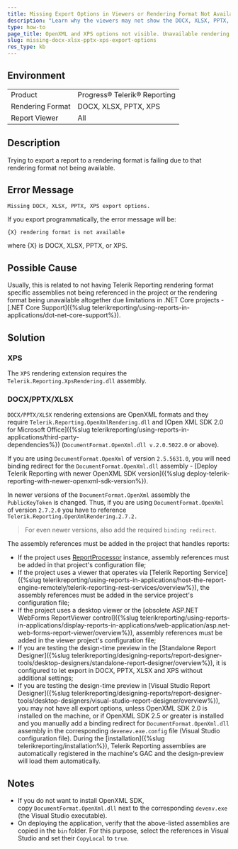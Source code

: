 ```yaml
---
title: Missing Export Options in Viewers or Rendering Format Not Available
description: "Learn why the viewers may not show the DOCX, XLSX, PPTX, and XPS export options or when trying to export a report to a rendering format it is failing due to that rendering format not being available."
type: how-to
page_title: OpenXML and XPS options not visible. Unavailable rendering format
slug: missing-docx-xlsx-pptx-xps-export-options
res_type: kb
---
```


## Environment

<table>
	<tbody>
		<tr>
			<td>Product</td>
			<td>Progress® Telerik® Reporting</td>
		</tr>
	<tr>
			<td>Rendering Format</td>
			<td>DOCX, XLSX, PPTX, XPS</td>
		</tr>
	<tr>
			<td>Report Viewer</td>
			<td>All</td>
		</tr>
	</tbody>
</table>

## Description

Trying to export a report to a rendering format is failing due to that rendering format not being available.

## Error Message

`Missing DOCX, XLSX, PPTX, XPS export options.`

If you export programmatically, the error message will be: 

`{X} rendering format is not available`

where {X} is DOCX, XLSX, PPTX, or XPS.

## Possible Cause

Usually, this is related to not having Telerik Reporting rendering format specific assemblies not being referenced in the project or the rendering format being unavailable altogether due limitations in .NET Core projects - [.NET Core Support]({%slug telerikreporting/using-reports-in-applications/dot-net-core-support%}).

## Solution

### XPS

The `XPS` rendering extension requires the `Telerik.Reporting.XpsRendering.dll` assembly.

### DOCX/PPTX/XLSX

`DOCX/PPTX/XLSX` rendering extensions are OpenXML formats and they require `Telerik.Reporting.OpenXmlRendering.dll` and [Open XML SDK 2.0 for Microsoft Office]({%slug telerikreporting/using-reports-in-applications/third-party-dependencies%}) (`DocumentFormat.OpenXml.dll v.2.0.5022.0` or above).

If you are using `DocumentFormat.OpenXml` of version `2.5.5631.0`, you will need binding redirect for the `DocumentFormat.OpenXml.dll` assembly - [Deploy Telerik Reporting with newer OpenXML SDK version]({%slug deploy-telerik-reporting-with-newer-openxml-sdk-version%}).

In newer versions of the `DocumentFormat.OpenXml` assembly the `PublicKeyToken` is changed. Thus, if you are using `DocumentFormat.OpenXml` of version `2.7.2.0` you have to reference `Telerik.Reporting.OpenXmlRendering.2.7.2.`

> For even newer versions, also add the required `binding redirect`.

The assembly references must be added in the project that handles reports:

* If the project uses [ReportProcessor](/api/telerik.reporting.processing.reportprocessor) instance, assembly references must be added in that project's configuration file;
* If the project uses a viewer that operates via [Telerik Reporting Service]({%slug telerikreporting/using-reports-in-applications/host-the-report-engine-remotely/telerik-reporting-rest-services/overview%}), the assembly references must be added in the service project's configuration file;
* If the project uses a desktop viewer or the [obsolete ASP.NET WebForms ReportViewer control]({%slug telerikreporting/using-reports-in-applications/display-reports-in-applications/web-application/asp.net-web-forms-report-viewer/overview%}), assembly references must be added in the viewer project's configuration file;
* If you are testing the design-time preview in the [Standalone Report Designer]({%slug telerikreporting/designing-reports/report-designer-tools/desktop-designers/standalone-report-designer/overview%}), it is configured to let export in DOCX, PPTX, XLSX and XPS without additional settings;
* If you are testing the design-time preview in [Visual Studio Report Designer]({%slug telerikreporting/designing-reports/report-designer-tools/desktop-designers/visual-studio-report-designer/overview%}), you may not have all export options, unless OpenXML SDK 2.0 is installed on the machine, or if OpenXML SDK 2.5 or greater is installed and you manually add a binding redirect for `DocumentFormat.OpenXml.dll` assembly in the corresponding `devenev.exe.config` file (Visual Studio configuration file). During the [installation]({%slug telerikreporting/installation%}), Telerik Reporting assemblies are automatically registered in the machine's GAC and the design-preview will load them automatically.

## Notes

* If you do not want to install OpenXML SDK, copy `DocumentFormat.OpenXml.dll` next to the corresponding `devenv.exe` (the Visual Studio executable).
* On deploying the application, verify that the above-listed assemblies are copied in the `bin` folder. For this purpose, select the references in Visual Studio and set their `CopyLocal` to `true`.

